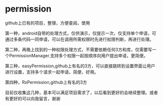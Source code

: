 # permission
github上已有的项目，整理，方便查阅，使用

第一种，android自带的处理方式，仅供演示，仅提示一次，仅支持单个申请，可通过多条代码一同申请，可以在调用所需权限时先进行权限判断，再进行处理。

第二种，再晚上找到的一种权限处理方式，不需要依赖任何3方和库，仅需要写一个PermissionManager.支持多个权限一起按顺序向用户提出申请，更简便。

第三种，easyPermission,github上有名的3方，可以直接跳转到设置界面让用户进行设置，支持多个请求一起申请，简便，好用。

第四种，RxPermission,github上有名的3方

目前仅收集这几种，基本可以满足项目需求了，以后看到更好的会继续整理。或者有更好的可以向我留言，谢谢
